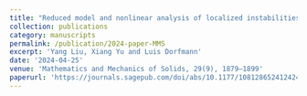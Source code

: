 ```yaml
---
title: "Reduced model and nonlinear analysis of localized instabilities of residually stressed cylinders under axial stretch"
collection: publications
category: manuscripts
permalink: /publication/2024-paper-MMS
excerpt: 'Yang Liu, Xiang Yu and Luis Dorfmann'
date: '2024-04-25'
venue: 'Mathematics and Mechanics of Solids, 29(9), 1879–1899'
paperurl: 'https://journals.sagepub.com/doi/abs/10.1177/10812865241242432'
---
```

